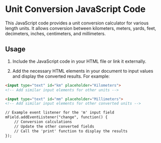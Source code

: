# Unit Conversion JavaScript Code

This JavaScript code provides a unit conversion calculator for various length units. It allows conversion between kilometers, meters, yards, feet, decimeters, inches, centimeters, and millimeters.

## Usage

1. Include the JavaScript code in your HTML file or link it externally.

2. Add the necessary HTML elements in your document to input values and display the converted results. For example:

```html
<input type="text" id="km" placeholder="Kilometers">
<!-- Add similar input elements for other units -->

<input type="text" id="mm" placeholder="Millimeters">
<!-- Add similar input elements for other converted units -->

// Example event listener for the 'm' input field
mField.addEventListener("change", function() {
    // Conversion calculations
    // Update the other converted fields
    // Call the 'print' function to display the results
});
